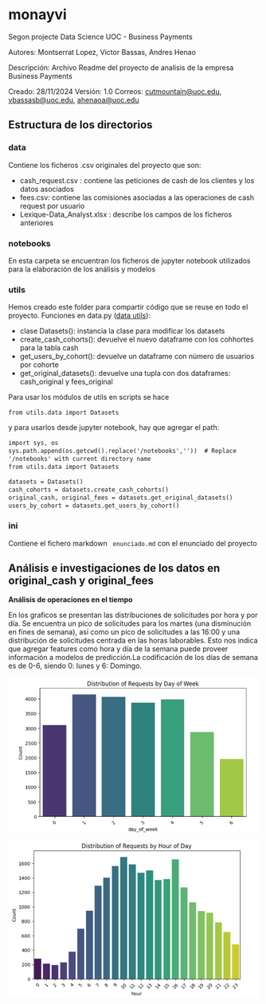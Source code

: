 # monayvi
Segon projecte Data Science UOC - Business Payments

Autores: Montserrat Lopez, Victor Bassas,  Andres Henao

Descripción: Archivo Readme del proyecto de analisis de la empresa Business Payments

Creado: 28/11/2024
Versión: 1.0
Correos: cutmountain@uoc.edu, vbassasb@uoc.edu, ahenaoa@uoc.edu

## Estructura de los directorios
### data
Contiene los ficheros .csv originales del proyecto que son:
- cash_request.csv : contiene las peticiones de cash de los clientes y los datos asociados
- fees.csv: contiene las comisiones asociadas a las operaciones de cash request por usuario
- Lexique-Data_Analyst.xlsx : describe los campos de los ficheros anteriores

### notebooks
En esta carpeta se encuentran los ficheros de jupyter notebook utilizados para la elaboración de los análisis y modelos

### utils

Hemos creado este folder para compartir código que se reuse en todo el proyecto.
Funciones en data.py ([data utils]([https://github.com/ahenao/aguacate-aljoan/blob/main/utils/data.py](https://github.com/DataScience-UOC-projects/monayvi/blob/main/utils/data.py))): 
- clase Datasets(): instancia la clase para modificar los datasets
- create_cash_cohorts(): devuelve el nuevo dataframe con los cohhortes para la tabla cash
- get_users_by_cohort(): devuelve un dataframe con número de usuarios por cohorte
- get_original_datasets(): devuelve una tupla con dos dataframes: cash_original y fees_original

Para usar los módulos de utils en scripts se hace 
```
from utils.data import Datasets
```
y para usarlos desde jupyter notebook, hay que agregar el path:

```
import sys, os
sys.path.append(os.getcwd().replace('/notebooks',''))  # Replace '/notebooks' with current directory name
from utils.data import Datasets
```

```
datasets = Datasets()
cash_cohorts = datasets.create_cash_cohorts()
original_cash, original_fees = datasets.get_original_datasets()
users_by_cohort = datasets.get_users_by_cohort()
```
### ini

Contiene el fichero markdown ``` enunciado.md``` con el enunciado del proyecto

## Análisis e investigaciones de los datos en original_cash y original_fees

**Análisis de operaciones en el tiempo**

En los graficos se presentan las distribuciones de solicitudes por hora y por día. Se encuentra un pico de solicitudes para los martes (una disminución en fines de semana), así como un pico de solicitudes a las 16:00 y una distribución de solicitudes centrada en las horas laborables. Esto nos indica que agregar features como hora y día de la semana puede proveer información a modelos de predicción.La codificación de los días de semana es de 0-6, siendo 0: lunes y 6: Domingo.

![Solicitudes por dia](figures/days_cash.png)

![Solicitudes por hora](figures/hours_cash.png)
